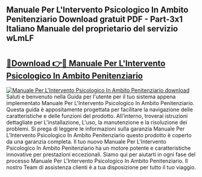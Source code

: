 ## Manuale Per L'Intervento Psicologico In Ambito Penitenziario Download gratuit PDF - Part-3x1 Italiano Manuale del proprietario del servizio wLmLF

# <h2><a href="http://dfelv12.blite.top/?on=Manuale+Per+L%27Intervento+Psicologico+In+Ambito+Penitenziario">🔗Download 👉🔴 Manuale Per L'Intervento Psicologico In Ambito Penitenziario</a></h2>

[![Manuale Per L'Intervento Psicologico In Ambito Penitenziario download](https://i.imgur.com/lujVjoI.png)](http://dfelv12.blite.top/?on=Manuale+Per+L%27Intervento+Psicologico+In+Ambito+Penitenziario)
Saluti e benvenuto nella Guida per l'utente per il tuo sistema appena implementato Manuale Per L'Intervento Psicologico In Ambito Penitenziario. Questa guida è appositamente progettata per facilitare la navigazione delle caratteristiche e delle funzioni del prodotto. All'interno, troverai istruzioni dettagliate per L'installazione, L'uso, la manutenzione e la risoluzione dei problemi. Si prega di leggere le informazioni sulla garanzia Manuale Per L'Intervento Psicologico In Ambito Penitenziario questo prodotto è coperto da una garanzia completa. Il tuo nuovo Manuale Per L'Intervento Psicologico In Ambito Penitenziario ha un motore potente e caratteristiche innovative per prestazioni eccezionali. Siamo qui per aiutarti in ogni fase del processo Manuale Per L'Intervento Psicologico In Ambito Penitenziario. Il nostro Team di assistenza clienti è a tua disposizione per tutto il tuo viaggio.

